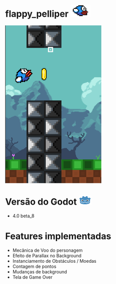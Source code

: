 <h1> flappy_pelliper 
<img alt="leo-bird" height="40" margin-top="5" src="https://github.com/LPHBackspace/flappy_bird_clone/blob/main/sprites/flappy_bird.png">
</h1>

<img align="center" height="500px" src="https://github.com/LPHBackspace/flappy_bird_clone/blob/main/imagens_readme/flappy_leo1.png"></img>

<div>
<h1>Versão do Godot <img alt="leo-godot" height="30" width="40" src="https://raw.githubusercontent.com/devicons/devicon/master/icons/godot/godot-original.svg"></h1> 
</div>

- 4.0 beta_8



<h1>Features implementadas</h1>

- Mecânica de Voo do personagem
- Efeito de Parallax no Background
- Instanciamento de Obstáculos / Moedas
- Contagem de pontos
- Mudanças de background
- Tela de Game Over 

